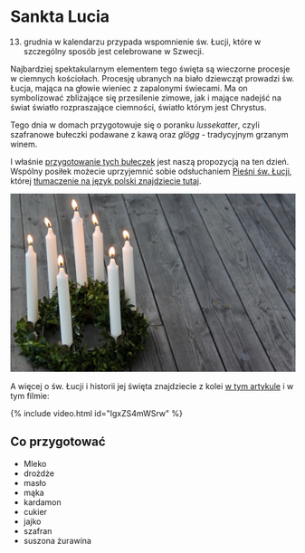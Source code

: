 # Sankta Lucia

13. grudnia w kalendarzu przypada wspomnienie św. Łucji, które w szczególny sposób jest celebrowane w Szwecji.

Najbardziej spektakularnym elementem tego święta są wieczorne procesje w ciemnych kościołach. Procesję ubranych na biało dziewcząt prowadzi św. Łucja, mająca na głowie wieniec z zapalonymi świecami. Ma on symbolizować zbliżające się przesilenie zimowe, jak i mające nadejść na świat światło rozpraszające ciemności, światło którym jest Chrystus.

Tego dnia w domach przygotowuje się o poranku *lussekatter*, czyli szafranowe bułeczki podawane z kawą oraz *glögg* - tradycyjnym grzanym winem.

I właśnie [przygotowanie tych bułeczek](https://www.mojewypieki.com/przepis/lussekatter) jest naszą propozycją na ten dzień. Wspólny posiłek możecie uprzyjemnić sobie odsłuchaniem [Pieśni św. Łucji](https://www.youtube.com/watch?v=C9f6zxo6X0s), której [tłumaczenie na język polski znajdziecie tutaj](https://docs.google.com/document/d/1Jt1q6FnzlPgYGzmo1Cwgj1FaRAHS2m2rgUxjwbRtPVw).

![Zdjęcie](/img/2020-12-13.jpg)

A więcej o św. Łucji i historii jej święta znajdziecie z kolei [w tym artykule](https://deon.pl/wiara/sw-lucja-wloska-swieta-patronka-szwedow,313179) i w tym filmie:

{% include video.html id="IgxZS4mWSrw" %}

## Co przygotować

- Mleko
- drożdże
- masło
- mąka
- kardamon
- cukier
- jajko
- szafran
- suszona żurawina
